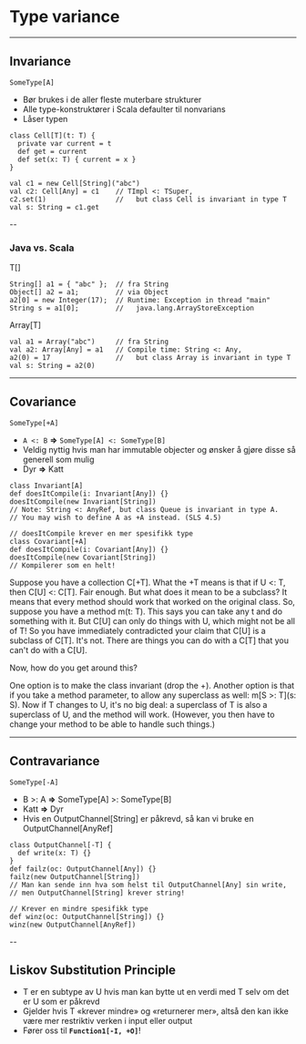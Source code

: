# Type variance #

---

## Invariance ##
`SomeType[A]`

- Bør brukes i de aller fleste muterbare strukturer
- Alle type-konstruktører i Scala defaulter til nonvarians
- Låser typen

```
class Cell[T](t: T) {
  private var current = t
  def get = current
  def set(x: T) { current = x }
}

val c1 = new Cell[String]("abc")
val c2: Cell[Any] = c1    // TImpl <: TSuper, 
c2.set(1)                 //   but class Cell is invariant in type T
val s: String = c1.get    
```

--

### Java vs. Scala ###
T[]
```
String[] a1 = { "abc" };  // fra String
Object[] a2 = a1;         // via Object
a2[0] = new Integer(17);  // Runtime: Exception in thread "main" 
String s = a1[0];         //   java.lang.ArrayStoreException
```

Array[T]
```
val a1 = Array("abc")     // fra String
val a2: Array[Any] = a1   // Compile time: String <: Any, 
a2(0) = 17                //   but class Array is invariant in type T
val s: String = a2(0)      
```

---

## Covariance ##
`SomeType[+A]`

- `A <: B` __=>__ `SomeType[A] <: SomeType[B]`
- Veldig nyttig hvis man har immutable objecter og ønsker å gjøre disse så generell som mulig
- Dyr __=>__ Katt

```
class Invariant[A]
def doesItCompile(i: Invariant[Any]) {}
doesItCompile(new Invariant[String]) 
// Note: String <: AnyRef, but class Queue is invariant in type A.
// You may wish to define A as +A instead. (SLS 4.5)
```

```
// doesItCompile krever en mer spesifikk type
class Covariant[+A]
def doesItCompile(i: Covariant[Any]) {}
doesItCompile(new Covariant[String]) 
// Kompilerer som en helt!
```

<aside class="notes">
  Suppose you have a collection C[+T]. What the +T means is that if U <: T, then C[U] <: C[T]. Fair enough. But what does it mean to be a subclass? It means that every method should work that worked on the original class. So, suppose you have a method m(t: T). This says you can take any t and do something with it. But C[U] can only do things with U, which might not be all of T! So you have immediately contradicted your claim that C[U] is a subclass of C[T]. It's not. There are things you can do with a C[T] that you can't do with a C[U].

  Now, how do you get around this?

  One option is to make the class invariant (drop the +). Another option is that if you take a method parameter, to allow any superclass as well: m[S >: T](s: S). Now if T changes to U, it's no big deal: a superclass of T is also a superclass of U, and the method will work. (However, you then have to change your method to be able to handle such things.)
</aside>

---

## Contravariance ##
`SomeType[-A]`

- B >: A __=>__ SomeType[A] >: SomeType[B]
- Katt __=>__ Dyr
- Hvis en OutputChannel[String] er påkrevd, så kan vi bruke en OutputChannel[AnyRef]

```
class OutputChannel[-T] { 
  def write(x: T) {}
}
def failz(oc: OutputChannel[Any]) {}
failz(new OutputChannel[String]) 
// Man kan sende inn hva som helst til OutputChannel[Any] sin write,
// men OutputChannel[String] krever string!

// Krever en mindre spesifikk type
def winz(oc: OutputChannel[String]) {}
winz(new OutputChannel[AnyRef])
```

--

## Liskov Substitution Principle ##
- T er en subtype av U hvis man kan bytte ut en verdi med T selv om det er U som er påkrevd
- Gjelder hvis T «krever mindre» og «returnerer mer», altså den kan ikke være mer restriktiv verken i input eller output
- Fører oss til __`Function1[-I, +O]`__!